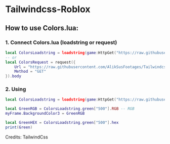 # Tailwindcss-Roblox

## How to use Colors.lua:
### 1. Connect Colors.lua (loadstring or request)
```lua
local ColorsLoadstring = loadstring(game:HttpGet("https://raw.githubusercontent.com/AlikSusFootages/Tailwindcss-Roblox/main/colors.lua"))()
-- or
local ColorsRequest = request({
    Url = "https://raw.githubusercontent.com/AlikSusFootages/Tailwindcss-Roblox/main/colors.lua",
    Method = "GET"
}).body
```
### 2. Using
```lua
local ColorsLoadstring = loadstring(game:HttpGet("https://raw.githubusercontent.com/AlikSusFootages/Tailwindcss-Roblox/main/colors.lua"))()

local GreenRGB = ColorsLoadstring.green["500"].RGB -- RGB
myFrame.BackgroundColor3 = GreenRGB

local GreenHEX = ColorsLoadstring.green["500"].hex
print(Green)
```

Credits: TailwindCss
